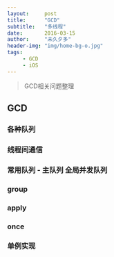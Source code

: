 ```yaml
---
layout:     post
title:      "GCD"
subtitle:   "多线程"
date:       2016-03-15
author:     "未久夕多"
header-img: "img/home-bg-o.jpg"
tags:
     - GCD 
     - iOS
---
```


> GCD相关问题整理

## GCD

### 各种队列

### 线程间通信

### 常用队列 - 主队列  全局并发队列

### group

### apply

### once

### 单例实现